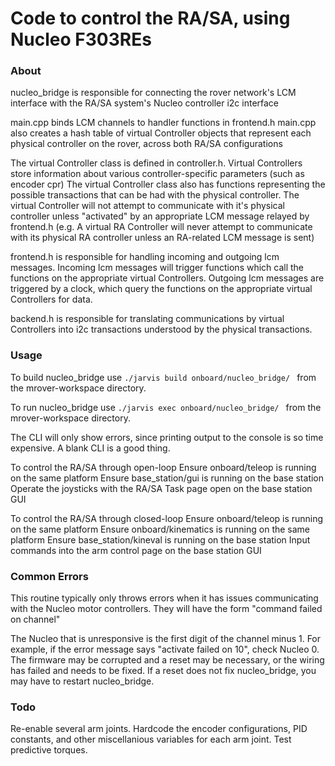 Code to control the RA/SA, using Nucleo F303REs
===============================================
### About

nucleo_bridge is responsible for connecting the rover network's LCM interface with the RA/SA system's Nucleo controller i2c interface

main.cpp binds LCM channels to handler functions in frontend.h
main.cpp also creates a hash table of virtual Controller objects that represent each physical controller on the rover, across both RA/SA configurations

The virtual Controller class is defined in controller.h.
Virtual Controllers store information about various controller-specific parameters (such as encoder cpr)
The virtual Controller class also has functions representing the possible transactions that can be had with the physical controller.
The virtual Controller will not attempt to communicate with it's physical controller unless "activated" by an appropriate LCM message relayed by frontend.h
(e.g. A virtual RA Controller will never attempt to communicate with its physical RA controller unless an RA-related LCM message is sent)

frontend.h is responsible for handling incoming and outgoing lcm messages.
Incoming lcm messages will trigger functions which call the functions on the appropriate virtual Controllers.
Outgoing lcm messages are triggered by a clock, which query the functions on the appropriate virtual Controllers for data.

backend.h is responsible for translating communications by virtual Controllers into i2c transactions understood by the physical transactions.


### Usage

To build nucleo_bridge use ```./jarvis build onboard/nucleo_bridge/ ``` from the mrover-workspace directory.

To run nucleo_bridge use ```./jarvis exec onboard/nucleo_bridge/ ```
from the mrover-workspace directory.

The CLI will only show errors, since printing output to the console is so time expensive. A blank CLI is a good thing.

To control the RA/SA through open-loop
Ensure onboard/teleop is running on the same platform
Ensure base_station/gui is running on the base station
Operate the joysticks with the RA/SA Task page open on the base station GUI

To control the RA/SA through closed-loop
Ensure onboard/teleop is running on the same platform
Ensure onboard/kinematics is running on the same platform
Ensure base_station/kineval is running on the base station
Input commands into the arm control page on the base station GUI

### Common Errors

This routine typically only throws errors when it has issues communicating with the Nucleo motor controllers. They will have the form "command failed on channel"

The Nucleo that is unresponsive is the first digit of the channel minus 1. For example, if the error message says "activate failed on 10", check Nucleo 0. The firmware may be corrupted and a reset may be necessary, or the wiring has failed and needs to be fixed. If a reset does not fix nucleo_bridge, you may have to restart nucleo_bridge.

### Todo

Re-enable several arm joints.
Hardcode the encoder configurations, PID constants, and other miscellanious variables for each arm joint.
Test predictive torques.


